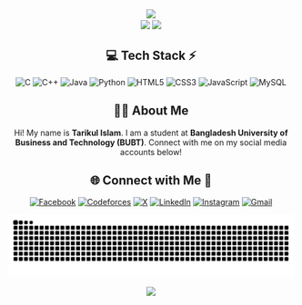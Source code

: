<!-- Stats -->
<div align="center">
  <img src="https://github-readme-stats.vercel.app/api?username=TarikulIslam3639&theme=aura&hide_border=true&include_all_commits=true&count_private=true" width="55%" /> </br>
  <img src="https://github-readme-streak-stats.herokuapp.com/?user=TarikulIslam3639&theme=aura&hide_border=true" width="50%" />
  <img src="https://github-readme-stats.vercel.app/api/top-langs/?username=TarikulIslam3639&theme=aura&hide_border=true&include_all_commits=true&count_private=true&layout=compact" width="36%" /> </br>
</div>

<!-- Tech Stack -->
<div align="center">
  
## 💻 Tech Stack ⚡
![C](https://img.shields.io/badge/c-%2300599C.svg?style=for-the-badge&logo=c&logoColor=white) 
![C++](https://img.shields.io/badge/c++-%2300599C.svg?style=for-the-badge&logo=c%2B%2B&logoColor=white) 
![Java](https://img.shields.io/badge/java-%23ED8B00.svg?style=for-the-badge&logo=openjdk&logoColor=white) 
![Python](https://img.shields.io/badge/python-3670A0?style=for-the-badge&logo=python&logoColor=ffdd54) 
![HTML5](https://img.shields.io/badge/html5-%23E34F26.svg?style=for-the-badge&logo=html5&logoColor=white) 
![CSS3](https://img.shields.io/badge/css3-%231572B6.svg?style=for-the-badge&logo=css3&logoColor=white) 
![JavaScript](https://img.shields.io/badge/javascript-%23323330.svg?style=for-the-badge&logo=javascript&logoColor=%23F7DF1E) 
![MySQL](https://img.shields.io/badge/mysql-4479A1.svg?style=for-the-badge&logo=mysql&logoColor=white)

</div>

<!-- About Me -->
<div align="center">
  
## 👨‍🎓 About Me
Hi! My name is **Tarikul Islam**. I am a student at **Bangladesh University of Business and Technology (BUBT)**. Connect with me on my social media accounts below!

</div>

<!-- Socials -->
<div align="center">
  
## 🌐 Connect with Me 🍬
[![Facebook](https://img.shields.io/badge/Facebook-%231877F2.svg?logo=Facebook&logoColor=white)](https://www.facebook.com/tarikulislam3639) 
[![Codeforces](https://img.shields.io/badge/Codeforces-%23F79F1B.svg?logo=codeforces&logoColor=white)](https://codeforces.com/profile/TARIKUL_ISLAM) 
[![X](https://img.shields.io/badge/X-black.svg?logo=X&logoColor=white)](https://x.com/Tarikul3639) 
[![LinkedIn](https://img.shields.io/badge/LinkedIn-%230077B5.svg?logo=linkedin&logoColor=white)](https://www.linkedin.com/in/tarikul-islam-a439a0253/) 
[![Instagram](https://img.shields.io/badge/Instagram-%23E4405F.svg?logo=Instagram&logoColor=white)](https://www.instagram.com/tarikulislam3639/) 
[![Gmail](https://img.shields.io/badge/Gmail-D14836?logo=gmail&logoColor=white)](mailto:tarikulislam3639@gmail.com)

</div>

<!-- Snake -->
<div align="center">
  <picture>
  <source media="(prefers-color-scheme: dark)" srcset="https://raw.githubusercontent.com/Tarikul3639/Tarikul3639/output/github-contribution-grid-snake-dark.svg">
  <source media="(prefers-color-scheme: light)" srcset="https://raw.githubusercontent.com/Tarikul3639/Tarikul3639/output/github-contribution-grid-snake.svg">
  <img alt="github contribution grid snake animation" src="https://raw.githubusercontent.com/Tarikul3639/Tarikul3639/output/github-contribution-grid-snake.svg">
</picture>
</div>

<!-- Counter -->
<div align="center">
  
  [![](https://visitcount.itsvg.in/api?id=TarikulIslam3639&icon=10&color=6)](https://visitcount.itsvg.in)
</div>
